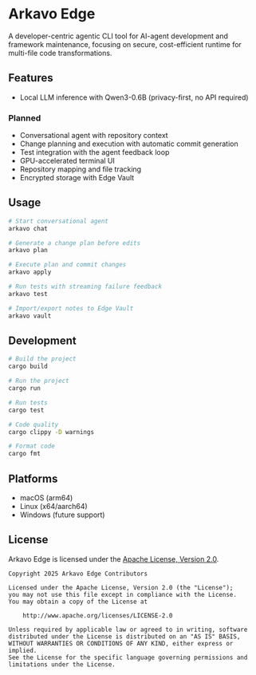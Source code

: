 # Arkavo Edge

A developer-centric agentic CLI tool for AI-agent development and framework maintenance, focusing on secure, cost-efficient runtime for multi-file code transformations.

## Features

- Local LLM inference with Qwen3-0.6B (privacy-first, no API required)

### Planned

- Conversational agent with repository context
- Change planning and execution with automatic commit generation
- Test integration with the agent feedback loop
- GPU-accelerated terminal UI
- Repository mapping and file tracking
- Encrypted storage with Edge Vault

## Usage

```bash
# Start conversational agent
arkavo chat

# Generate a change plan before edits
arkavo plan

# Execute plan and commit changes
arkavo apply

# Run tests with streaming failure feedback
arkavo test

# Import/export notes to Edge Vault
arkavo vault
```

## Development

```bash
# Build the project
cargo build

# Run the project
cargo run

# Run tests
cargo test

# Code quality
cargo clippy -D warnings

# Format code
cargo fmt
```

## Platforms

- macOS (arm64)
- Linux (x64/aarch64)
- Windows (future support)

## License

Arkavo Edge is licensed under the [Apache License, Version 2.0](http://www.apache.org/licenses/LICENSE-2.0).

```
Copyright 2025 Arkavo Edge Contributors

Licensed under the Apache License, Version 2.0 (the "License");
you may not use this file except in compliance with the License.
You may obtain a copy of the License at

    http://www.apache.org/licenses/LICENSE-2.0

Unless required by applicable law or agreed to in writing, software
distributed under the License is distributed on an "AS IS" BASIS,
WITHOUT WARRANTIES OR CONDITIONS OF ANY KIND, either express or implied.
See the License for the specific language governing permissions and
limitations under the License.
```